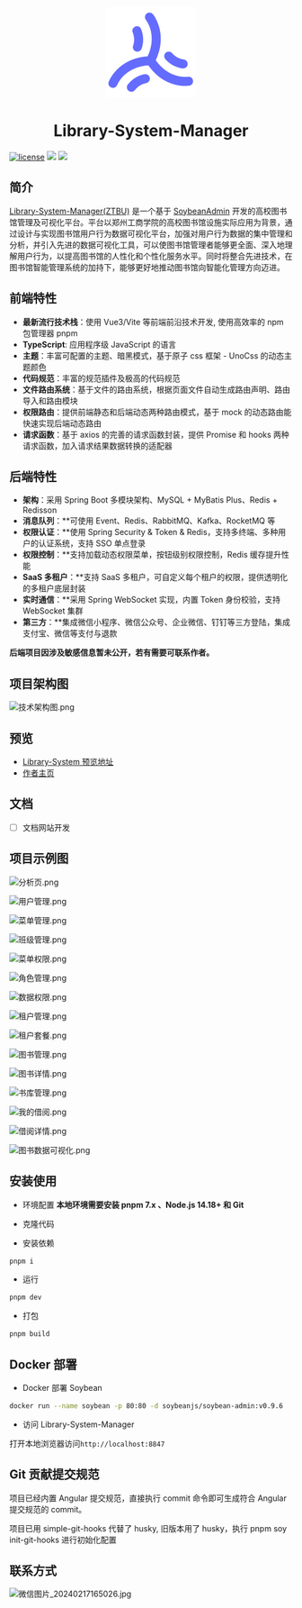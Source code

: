 <div align="center">
	<img src="./public/favicon.svg" style="width: 160px;"/>
	<h1>Library-System-Manager</h1>
</div>

[![license](https://img.shields.io/badge/license-MIT-green.svg)](./LICENSE) ![](https://img.shields.io/github/stars/honghuangdc/soybean-admin) ![](https://img.shields.io/github/forks/honghuangdc/soybean-admin)

## 简介

[Library-System-Manager(ZTBU)](https://github.com/HollyCci/Library-System-Mnanager) 是一个基于 [SoybeanAdmin](https://github.com/honghuangdc/soybean-admin) 开发的高校图书馆管理及可视化平台。平台以郑州工商学院的高校图书馆设施实际应用为背景，通过设计与实现图书馆用户行为数据可视化平台，加强对用户行为数据的集中管理和分析，并引入先进的数据可视化工具，可以使图书馆管理者能够更全面、深入地理解用户行为，以提高图书馆的人性化和个性化服务水平。同时将整合先进技术，在图书馆智能管理系统的加持下，能够更好地推动图书馆向智能化管理方向迈进。

## 前端特性

- **最新流行技术栈**：使用 Vue3/Vite 等前端前沿技术开发, 使用高效率的 npm 包管理器 pnpm
- **TypeScript**: 应用程序级 JavaScript 的语言
- **主题**：丰富可配置的主题、暗黑模式，基于原子 css 框架 - UnoCss 的动态主题颜色
- **代码规范**：丰富的规范插件及极高的代码规范
- **文件路由系统**：基于文件的路由系统，根据页面文件自动生成路由声明、路由导入和路由模块
- **权限路由**：提供前端静态和后端动态两种路由模式，基于 mock 的动态路由能快速实现后端动态路由
- **请求函数**：基于 axios 的完善的请求函数封装，提供 Promise 和 hooks 两种请求函数，加入请求结果数据转换的适配器

## 后端特性

- **架构**：采用 Spring Boot 多模块架构、MySQL + MyBatis Plus、Redis + Redisson
- **消息队列**：**可使用 Event、Redis、RabbitMQ、Kafka、RocketMQ 等
- **权限认证**：**使用 Spring Security & Token & Redis，支持多终端、多种用户的认证系统，支持 SSO 单点登录
- **权限控制**：**支持加载动态权限菜单，按钮级别权限控制，Redis 缓存提升性能
- **SaaS 多租户**：**支持 SaaS 多租户，可自定义每个租户的权限，提供透明化的多租户底层封装
- **实时通信**：**采用 Spring WebSocket 实现，内置 Token 身份校验，支持 WebSocket 集群
- **第三方**：**集成微信小程序、微信公众号、企业微信、钉钉等三方登陆，集成支付宝、微信等支付与退款

**后端项目因涉及敏感信息暂未公开，若有需要可联系作者。**

## 项目架构图

![技术架构图.png](https://s2.loli.net/2024/01/18/5jPM8sNJtFcBEfl.png)

## 预览

- [Library-System 预览地址](http://t.lihaha.cn/)
- [作者主页](http://wocc.site/)

## 文档

- [ ] 文档网站开发

## 项目示例图

![分析页.png](https://s2.loli.net/2024/02/18/yWcPa1qTgQAFCK5.png)

![用户管理.png](https://s2.loli.net/2024/01/18/TCnWFYSbHuaKjqL.png)

![菜单管理.png](https://s2.loli.net/2024/01/18/CjokqRw87bLhiYW.png)

![班级管理.png](https://s2.loli.net/2024/01/18/m41JdkILac2XROw.png)

![菜单权限.png](https://s2.loli.net/2024/01/18/5uOhPlyjYtXRzCL.png)

![角色管理.png](https://s2.loli.net/2024/01/18/ZF9lmW5NwhBLnUq.png)

![数据权限.png](https://s2.loli.net/2024/01/18/ME4kVHv3D7F1IPY.png)

![租户管理.png](https://s2.loli.net/2024/01/18/hUF3fzsMHI6qGo1.png)

![租户套餐.png](https://s2.loli.net/2024/01/18/zyZLfA1s56g2nwN.png)

![图书管理.png](https://s2.loli.net/2024/01/18/oCAwH3b8Pmc49fG.png)

![图书详情.png](https://s2.loli.net/2024/01/18/6exCGsUKYk21hSf.png)

![书库管理.png](https://s2.loli.net/2024/01/18/1MPRiVfFaB5oEIr.png)

![我的借阅.png](https://s2.loli.net/2024/01/18/NRHZ6pWM4Gtmb97.png)

![借阅详情.png](https://s2.loli.net/2024/01/18/hLNqTuo578OxCPD.png)

![图书数据可视化.png](https://s2.loli.net/2024/02/18/DXapEvMAuts754k.png)

## 安装使用

- 环境配置
  **本地环境需要安装 pnpm 7.x 、Node.js 14.18+ 和 Git**

- 克隆代码

- 安装依赖

```bash
pnpm i
```

- 运行

```bash
pnpm dev
```

- 打包

```bash
pnpm build
```

## Docker 部署

- Docker 部署 Soybean

```bash
docker run --name soybean -p 80:80 -d soybeanjs/soybean-admin:v0.9.6
```

- 访问 Library-System-Manager

打开本地浏览器访问`http://localhost:8847`

## Git 贡献提交规范

项目已经内置 Angular 提交规范，直接执行 commit 命令即可生成符合 Angular 提交规范的 commit。

项目已用 simple-git-hooks 代替了 husky, 旧版本用了 husky，执行 pnpm soy init-git-hooks 进行初始化配置

## 联系方式
![微信图片_20240217165026.jpg](https://s2.loli.net/2024/02/17/1ft9Ic5DoVwGJHZ.jpg)
